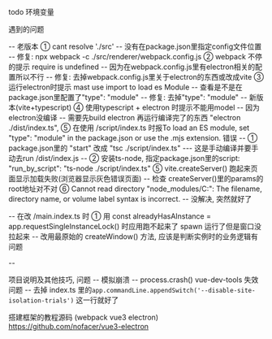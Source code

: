 todo
    环境变量


遇到的问题

-- 老版本
    ① cant resolve './src'
        -- 没有在package.json里指定config文件位置
        -- 修复: npx webpack -c ./src/renderer/webpack.config.js
    ② webpack 不停的提示 require is undefined
        -- 因为在webpack.config.js里有electron相关的配置所以不行
        -- 修复: 去掉webpack.config.js里关于electron的东西或改成vite
    ③ 运行electron时提示 mast use import to load es Module
        -- 查看是不是在package.json里配置了"type": "module"
        -- 修复: 去掉"type": "module"
-- 新版本(vite+typescript)
    ④ 使用typescript + electron 时提示不能用model
        -- 因为electron没编译
        -- 需要先build electron 再运行编译完了的东西 "electron ./dist/index.ts",
    ⑤ 在使用 /script/index.ts 时报To load an ES module, set "type": "module" in the package.json or use the .mjs extension. 错误
        -- ① package.json里的 "start" 改成 "tsc ./script/index.ts" --- 这是手动编译并要手动去run /dist/index.js
        -- ② 安装ts-node, 指定package.json里的script: "run_by_script": "ts-node ./script/index.ts"
    ⑤ vite.createServer() 跑起来页面显示加载失败(浏览器显示灰色错误页面)
        -- 检查 createServer()里的params的root地址对不对
    ⑥ Cannot read directory "node_modules/C:": The filename, directory name, or volume label syntax is incorrect.
        -- 没解决, 突然就好了

-- 在改 /main.index.ts 时
    ① 用 const alreadyHasAInstance = app.requestSingleInstanceLock() 时应用跑不起来了
       spawn 运行了但是窗口没拉起来
       -- 改用最原始的 createWindow() 方法, 应该是判断实例时的业务逻辑有问题

--

项目说明及其他技巧, 问题
-- 模拟崩溃
    -- process.crash()
vue-dev-tools 失效问题
-- 去掉 index.ts 里的`app.commandLine.appendSwitch('--disable-site-isolation-trials')` 这一行就好了


搭建框架的教程源码 (webpack vue3 electron)
    https://github.com/nofacer/vue3-electron

